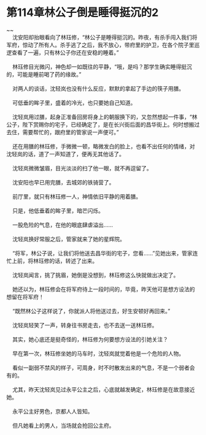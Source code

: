 # 第114章林公子倒是睡得挺沉的2
~~<br>&nbsp;&nbsp;&nbsp;&nbsp;沈安阳却抬眼看向了林珏修，“林公子是睡得挺沉的。昨夜，有杀手闯入我们将军府，惊动了所有人。杀手逃了之后，我不放心，带府里的护卫，在各个院子里巡逻查看了一遍，只有林公子你还在安稳的睡着。”<br><br>&nbsp;&nbsp;&nbsp;&nbsp;林珏修目光微闪，神色却一如既往的平静，“哦，是吗？那学生确实睡得挺沉的，可能是睡前喝了药的缘故。”<br><br>&nbsp;&nbsp;&nbsp;&nbsp;对两人的谈话，沈轻岚也没有什么反应，默默的拿起了手边的筷子用膳。<br><br>&nbsp;&nbsp;&nbsp;&nbsp;可低垂的眸子里，盛着的冷光，也只要她自己知道。<br><br>&nbsp;&nbsp;&nbsp;&nbsp;沈轻岚用过膳，起身正准备回房将身上的朝服换下的，又忽然想起一件事，“林公子，陛下赏赐你的宅子，已经确定了，是在长兴街后面的昌华街上。何时想搬过去住，需要帮忙的，跟府里的管家说一声便可。”<br><br>&nbsp;&nbsp;&nbsp;&nbsp;还在用膳的林珏修，手微微一顿，略微发白的脸上，也看不出任何的情绪，对沈轻岚的话，道了一声知道了，便再无其他话了。<br><br>&nbsp;&nbsp;&nbsp;&nbsp;沈轻岚微微皱眉，目光淡淡的扫了他一眼，就不再逗留了。<br><br>&nbsp;&nbsp;&nbsp;&nbsp;沈安阳也早已用完膳，去城郊的铁骑营了。<br><br>&nbsp;&nbsp;&nbsp;&nbsp;前厅里，就只有林珏修一人，神情依旧平静的用着膳。<br><br>&nbsp;&nbsp;&nbsp;&nbsp;只是，他低垂着的眸子里，暗芒闪烁。<br><br>&nbsp;&nbsp;&nbsp;&nbsp;一股危险的气息，在他的眼底肆虐溢出……<br><br>&nbsp;&nbsp;&nbsp;&nbsp;沈轻岚换好常服之后，管家就来了她的星辉院。<br><br>&nbsp;&nbsp;&nbsp;&nbsp;“将军，林公子说，让我们将他送去昌华街的宅子，您看……”见她出来，管家连忙上前，将林珏修的话，转述了出来。<br><br>&nbsp;&nbsp;&nbsp;&nbsp;沈轻岚闻言，挑了挑眉，她倒是没想到，林珏修这么快就做出决定了。<br><br>&nbsp;&nbsp;&nbsp;&nbsp;她还以为，林珏修会在将军府待上一段时间的，毕竟，昨天他可是想方设法的想留在将军府！<br><br>&nbsp;&nbsp;&nbsp;&nbsp;“既然林公子这样说了，你就派人将他送过去，好生安顿好再回来。”<br><br>&nbsp;&nbsp;&nbsp;&nbsp;沈轻岚轻笑了一声，转身往书房走去，也不去送一送林珏修。<br><br>&nbsp;&nbsp;&nbsp;&nbsp;其实，她心底还是挺奇怪的，林珏修为何要想方设法的引她关注？<br><br>&nbsp;&nbsp;&nbsp;&nbsp;早在第一次，林珏修坐她的马车时，沈轻岚就觉着他是一个危险的人物。<br><br>&nbsp;&nbsp;&nbsp;&nbsp;看似一副弱不禁风的样子，可周身，时不时散发出来的气息，不是一个弱者会有的。<br><br>&nbsp;&nbsp;&nbsp;&nbsp;尤其，昨天沈轻岚见过永平公主之后，心底就越发确定，林珏修是在故意接近她。<br><br>&nbsp;&nbsp;&nbsp;&nbsp;永平公主好男色，京都人人皆知。<br><br>&nbsp;&nbsp;&nbsp;&nbsp;但凡她看上的男人，当场就会抢回公主府。<br><br>
                    

<script>_fwqdsqadxfw()</script>
<div><script>_dfwf1dw();</script></div>
<div><script>_dfwf1agdw();</script></div>
                
